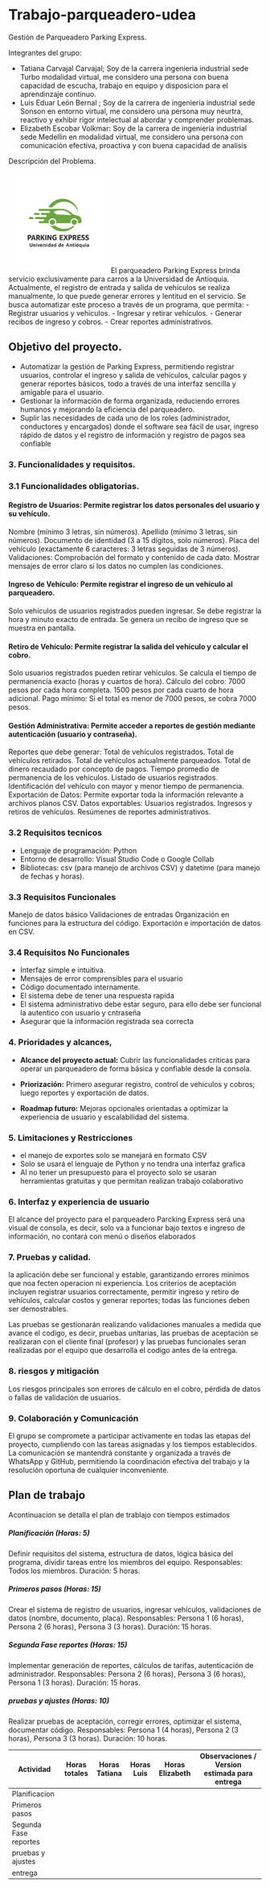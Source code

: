 # Trabajo-parqueadero-udea
Gestión de Parqueadero Parking Express.

Integrantes del grupo: 
- Tatiana Carvajal Carvajal; Soy de la carrera ingenieria industrial sede Turbo modalidad virtual, me considero una persona con buena capacidad de escucha, trabajo en equipo y disposicion para el aprendinzaje continuo.
- Luis Eduar León Bernal ; Soy de la carrera de ingenieria industrial sede Sonson en entorno virtual, me considero una persona muy neurtra, reactivo y exhibir rigor intelectual al abordar y comprender problemas. 
- Elizabeth Escobar Volkmar: Soy de la carrera de ingenieria industrial sede Medellin en modalidad virtual, me considero una persona con comunicación efectiva, proactiva y con buena capacidad de analisis 

Descripción del Problema.

<img src="logo trabajo final.jfif" alt="Logo" width="200"/> 
El parqueadero Parking Express brinda servicio exclusivamente para carros a la Universidad de Antioquia. Actualmente, el registro de entrada y salida de vehículos se realiza manualmente, lo que puede generar errores y lentitud en el servicio.
Se busca automatizar este proceso a través de un programa, que permita:
- Registrar usuarios y vehículos.
- Ingresar y retirar vehículos.
- Generar recibos de ingreso y cobros.
- Crear reportes administrativos.

## Objetivo del proyecto.
- Automatizar la gestión de Parking Express, permitiendo registrar usuarios, controlar el ingreso y salida de vehículos, calcular pagos y generar reportes básicos, todo a través de una interfaz sencilla y amigable para el usuario.
- Gestionar la información de forma organizada, reduciendo errores humanos y mejorando la eficiencia del parqueadero.
- Suplir las necesidades de cada uno de los roles (administrador, conductores y encargados) donde el software sea fácil de usar, ingreso rápido de datos y el registro de información y registro de pagos sea confiable
  
### 3. Funcionalidades y requisitos.

### 3.1 Funcionalidades obligatorias.
#### Registro de Usuarios: Permite registrar los datos personales del usuario y su vehículo.
Nombre (mínimo 3 letras, sin números).
Apellido (mínimo 3 letras, sin números).
Documento de identidad (3 a 15 dígitos, solo números).
Placa del vehículo (exactamente 6 caracteres: 3 letras seguidas de 3 números).
Validaciones:
Comprobación del formato y contenido de cada dato.
Mostrar mensajes de error claro si los datos no cumplen las condiciones.

#### Ingreso de Vehículo: Permite registrar el ingreso de un vehículo al parqueadero.
Solo vehículos de usuarios registrados pueden ingresar.
Se debe registrar la hora y minuto exacto de entrada.
Se genera un recibo de ingreso que se muestra en pantalla.

#### Retiro de Vehículo: Permite registrar la salida del vehículo y calcular el cobro.
Solo usuarios registrados pueden retirar vehículos.
Se calcula el tiempo de permanencia exacto (horas y cuartos de hora).
Cálculo del cobro:
7000 pesos por cada hora completa.
1500 pesos por cada cuarto de hora adicional.
Pago mínimo: Si el total es menor de 7000 pesos, se cobra 7000 pesos.
#### Gestión Administrativa: Permite acceder a reportes de gestión mediante autenticación (usuario y contraseña).
Reportes que debe generar:
Total de vehículos registrados.
Total de vehículos retirados.
Total de vehículos actualmente parqueados.
Total de dinero recaudado por concepto de pagos.
Tiempo promedio de permanencia de los vehículos.
Listado de usuarios registrados.
Identificación del vehículo con mayor y menor tiempo de permanencia.
Exportación de Datos: Permite exportar toda la información relevante a archivos planos CSV.
Datos exportables:
Usuarios registrados.
Ingresos y retiros de vehículos.
Resúmenes de reportes administrativos.

### 3.2 Requisitos tecnicos
- Lenguaje de programación: Python
- Entorno de desarrollo: Visual Studio Code o Google Collab
- Bibliotecas: csv (para manejo de archivos CSV) y datetime (para manejo de fechas y horas).

### 3.3 Requisitos Funcionales
Manejo de datos básico
Validaciones de entradas
Organización en funciones para la estructura del código.
Exportación e importación de datos en CSV.

### 3.4 Requisitos No Funcionales
- Interfaz simple e intuitiva.
- Mensajes de error comprensibles para el usuario
- Código documentado internamente.
- El sistema debe de tener una respuesta rapida
- El sistema administrativo debe estar seguro, para ello debe ser funcional la autentico con usuario y cntraseña
- Asegurar que la información registrada sea correcta

### 4. Prioridades y alcances,

- **Alcance del proyecto actual:** Cubrir las funcionalidades críticas para operar un parqueadero de forma básica y confiable desde la consola.

- **Priorización:** Primero asegurar registro, control de vehículos y cobros; luego reportes y exportación de datos.

- **Roadmap futuro:** Mejoras opcionales orientadas a optimizar la experiencia de usuario y escalabilidad del sistema.

### 5. Limitaciones y Restricciones

- el manejo de exportes solo se manejará en formato CSV
- Solo se usará el lenguaje de Python y no tendra una interfaz grafica
- Al no tener un presupuesto para el proyecto solo se usaran herramientas gratuitas y que permitan realizan trabajo colaborativo

### 6. Interfaz y experiencia de usuario

El alcance del proyecto para el parqueadero Parcking Express será una visual de consola, es decir, solo va a funcionar bajo textos e ingreso de información, no contará con menú o diseños elaborados

### 7. Pruebas y calidad.

la aplicación debe ser funcional y estable, garantizando errores minimos que noa fecten operacion ni experiencia. Los criterios de aceptación incluyen registrar usuarios correctamente, permitir ingreso y retiro de vehículos, calcular costos y generar reportes; todas las funciones deben ser demostrables. 

Las pruebas se gestionarán realizando validaciones manuales a medida que avance el codigo, es decir, pruebas unitarias, las pruebas de aceptación se realizaran con el cliente final (profesor) y las pruebas funcionales seran realizadas por el equipo que desarrolla el codigo antes de la entrega.

### 8.  riesgos y mitigación

Los riesgos principales son errores de cálculo en el cobro, pérdida de datos o fallas de validación de usuarios.

### 9. Colaboración y Comunicación

El grupo se compromete a participar activamente en todas las etapas del proyecto, cumpliendo con las tareas asignadas y los tiempos establecidos. La comunicación se mantendrá constante y organizada a través de WhatsApp y GitHub, permitiendo la coordinación efectiva del trabajo y la resolución oportuna de cualquier inconveniente.

## Plan de trabajo 

Acontinuacion se detalla el plan de trablajo con tiempos estimados

##### Planificación (Horas: 5)
Definir requisitos del sistema, estructura de datos, lógica básica del programa, dividir tareas entre los miembros del equipo.
Responsables: Todos los miembros.
Duración: 5 horas.

##### Primeros pasos (Horas: 15)
Crear el sistema de registro de usuarios, ingresar vehículos, validaciones de datos (nombre, documento, placa).
Responsables: Persona 1 (6 horas), Persona 2 (6 horas), Persona 3 (3 horas).
Duración: 15 horas.

##### Segunda Fase reportes (Horas: 15)
Implementar generación de reportes, cálculos de tarifas, autenticación de administrador.
Responsables: Persona 2 (6 horas), Persona 3 (6 horas), Persona 1 (3 horas).
Duración: 15 horas.

##### pruebas y ajustes (Horas: 10)
Realizar pruebas de aceptación, corregir errores, optimizar el sistema, documentar código.
Responsables: Persona 1 (4 horas), Persona 2 (3 horas), Persona 3 (3 horas).
Duración: 10 horas.

| Actividad  | Horas totales | Horas Tatiana  | Horas Luis | Horas Elizabeth  | Observaciones / Version estimada para entrega |
| ------------- | ------------- | ------------- | ------------- | ------------- | ------------- |
| Planificacion  |   |   |  |  |   |
| Primeros pasos  |   |   |  |  |   |
| Segunda Fase reportes  |   |   |  |  |   |
| pruebas y ajustes |   |   |  |  |   |
| entrega |   |   |  |  |   |
